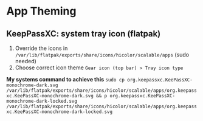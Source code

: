 
# App Theming

## KeepPassXC: system tray icon (flatpak)
1. Override the icons in `/var/lib/flatpak/exports/share/icons/hicolor/scalable/apps` (sudo needed)
2. Choose correct icon theme `Gear icon (top bar) > Tray icon type`

**My systems command to achieve this**
`sudo cp org.keepassxc.KeePassXC-monochrome-dark.svg /var/lib/flatpak/exports/share/icons/hicolor/scalable/apps/org.keepassxc.KeePassXC-monochrome-dark.svg && p org.keepassxc.KeePassXC-monochrome-dark-locked.svg /var/lib/flatpak/exports/share/icons/hicolor/scalable/apps/org.keepassxc.KeePassXC-monochrome-dark-locked.svg`
